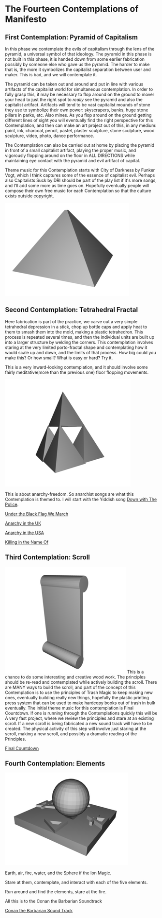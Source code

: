 # The Fourteen Contemplations of Manifesto

## First Contemplation: Pyramid of Capitalism

In this phase we contemplate the evils of capitalism through the lens of the pyramid, a universal symbol of that ideology.  The pyramid in this phase is not built in this phase, it is handed down from some earlier fabrication possibly by someone else who gave us the pyramid.  The harder to make that is, the more it symbolizes the capitalist separation between user and maker.  This is bad, and we will contemplate it.

The pyramid can be taken out and around and put in line with various artifacts of the capitalist world for simultaneous contemplation.  In order to fully grasp this, it may be necessary to flop around on the ground to mover your head to just the right spot to *really* see the pyramid and also the capitalist artifact.  Artifacts will tend to be vast capitalist mounds of stone they use to symbolize their own power: skyscrapers, banks, huge stone pillars in parks, etc.  Also mines.  As you flop around on the ground getting different lines of sight you will eventually find the right perspective for this Contemplation, and then can make an art project out of this, in any medium: paint, ink, charcoal, pencil, pastel, plaster sculpture, stone sculpture, wood sculpture, video, photo, dance performance.  

The Contemplation can also be carried out at home by placing the pyramid in front of a small capitalist artifact, playing the proper music, and vigorously flopping around on the floor in ALL DIRECTIONS while maintaining eye contact with the pyramid and evil artifact of capital.  

Theme music for this Contemplation starts with City of Darkness by Funker Vogt, which I think captures some of the essence of capitalist evil.  Perhaps also Capitalists Suck by DRI should be part of the play list if it's more songs, and I'll add some more as time goes on.  Hopefully eventually people will compose their own free music for each Contemplation so that the culture exists outside copyright.

![](images/contemplations/contemplation1.png)

## Second Contemplation: Tetrahedral Fractal

Here fabrication is part of the practice, we carve out a very simple tetrahedral depression in a stick, chop up bottle caps and apply heat to them to smash them into the mold, making a plastic tetrahedron.  This process is repeated several times, and then the individual units are built up into a larger structure by welding the corners.  This contemplation involves staring at the very limited porto-fractal shape and contemplating how it would scale up and down, and the limits of that process.  How big could you make this?  Or how small?  What is easy or hard? Try it.

This is a very inward-looking contemplation, and it should involve some fairly meditative(more than the previous one) floor flopping movements.

![](images/contemplations/contemplation2.png)

This is about anarchy-freedom.  So anarchist songs are what this Contemplation is themed to.  I will start with the Yiddish song [Down with The Police](https://www.youtube.com/watch?v=1ft9iuZu0AI).  

[Under the Black Flag We March](https://www.youtube.com/watch?v=p1SlcO0Fikc)

[Anarchy in the UK](https://www.youtube.com/watch?v=qbmWs6Jf5dc)

[Anarchy in the USA](https://www.youtube.com/watch?v=Vg7SIU8Kpeg)

[Killing in the Name Of](https://www.youtube.com/watch?v=tA7d0OYg0rI)


## Third Contemplation: Scroll

![](images/contemplations/contemplation3.png)
This is a chance to do some interesting and creative wood work.  The principles should be re-read and contemplated while actively building the scroll. There are MANY ways to build the scroll, and part of the concept of this Contemplation is to use the principles of Trash Magic to keep making new ones, eventually building really new things, hopefully the plastic printing press system that can be used to make hardcopy books out of trash in bulk eventually.  The initial theme music for this contemplation is Final Countdown.  If one is running through the Contemplations quickly this will be A very fast project, where we review the principles and stare at an existing scroll.  If a new scroll is being fabricated a new sound track will have to be created.  The physical activity of this step will involve just staring at the scroll, making a new scroll, and possibly a dramatic reading of the Principles.  

[Final Countdown](https://www.youtube.com/watch?v=9jK-NcRmVcw)

## Fourth Contemplation: Elements

![](images/contemplations/contemplation4.png)

Earth, air, fire, water, and the Sphere if the Ion Magic.
 
Stare at them, contemplate, and interact with each of the five elements.

Run around and find the elements, stare at the fire.

All this is to the Conan the Barbarian Soundtrack

[Conan the Barbarian Sound Track](https://www.youtube.com/watch?v=ZeZL2R9jDJM)





